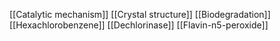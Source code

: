 [[Catalytic mechanism]]
[[Crystal structure]]
[[Biodegradation]]
[[Hexachlorobenzene]]
[[Dechlorinase]]
[[Flavin-n5-peroxide]]
